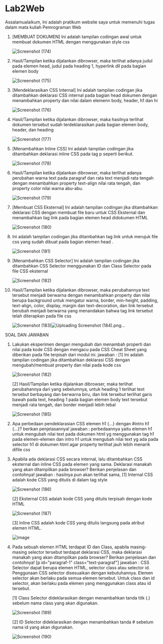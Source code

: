 # Lab2Web
Assalamualaikum, Ini adalah pratikum website saya untuk memenuhi tugas dalam mata kuliah Pemrograman Web

1. [MEMBUAT DOKUMEN] Ini adalah tampilan codingan awal untuk membuat dokumen HTML dengan menggunakan style css

   ![Screenshot (174)](https://user-images.githubusercontent.com/59770620/113690636-d46d0300-96f5-11eb-88e7-a578f55a0457.png)
  
2. Hasil/Tampilan ketika dijalankan dibrowser, maka terlihat adanya judul pada elemen head, judul pada heading 1, hyperlink dll pada bagian elemen body

   ![Screenshot (175)](https://user-images.githubusercontent.com/59770620/113690647-d8008a00-96f5-11eb-812e-139cee973f54.png)

3. [Mendeklarasikan CSS Internal] Ini adalah tampilan codingan jika ditambahkan deklarasi CSS internal pada bagian head dokumen dengan menambahkan property dan nilai dalam          elemenn body, header, h1 dan hi

   ![Screenshot (176)](https://user-images.githubusercontent.com/59770620/113690651-d931b700-96f5-11eb-9389-e13da8859da8.png)

4. Hasil/Tampilan ketika dijalankan dibrowser, maka hasilnya terlihat dokumen tersebut sudah terdeklarasikan pada bagian elemen body, header, dan heading

   ![Screenshot (177)](https://user-images.githubusercontent.com/59770620/113690659-d9ca4d80-96f5-11eb-9a01-f80cd3535833.png)

5. [Menambahkan Inline CSS] Ini adalah tampilan codingan jika ditambahkan deklarasi inline CSS pada tag p seperti berikut.

   ![Screenshot (178)](https://user-images.githubusercontent.com/59770620/113690664-dafb7a80-96f5-11eb-99ca-a3872087821b.png)

6. Hasil/Tampilan ketika dijalankan dibrowser, maka terlihat adanya perubahan warna text pada paragraf dan rata text menjadi rata tengah dengan menambahkan property text-align      nilai rata tengah, dan property color nilai warna abu-abu.

   ![Screenshot (179)](https://user-images.githubusercontent.com/59770620/113690666-db941100-96f5-11eb-991b-3d4dfd486b6f.png)

7. [Membuat CSS Eksternal] Ini adalah tampilan codingan jika ditambahkan deklarasi CSS dengan membuat file baru untuk CSS Eksternal dan menambahkan tag link pada bagian elemen      head didokumen HTML

   ![Screenshot (180)](https://user-images.githubusercontent.com/59770620/113690670-dcc53e00-96f5-11eb-82ef-c32b7bf8ad08.png)

8. Ini adalah tampilan codingan jika ditambahkan tag link untuk merujuk file css yang sudah dibuat pada bagian elemen head .

   ![Screenshot (181)](https://user-images.githubusercontent.com/59770620/113690673-dd5dd480-96f5-11eb-9fc4-26f69a056b54.png)

9. [Menambahkan CSS Selector] Ini adalah tampilan codingan jika ditambahkan CSS Selector menggunakan ID dan Class Selector pada file CSS eksternal

   ![Screenshot (182)](https://user-images.githubusercontent.com/59770620/113690680-de8f0180-96f5-11eb-9a18-f720a443c75c.png)

10. Hasil/Tampilan ketika dijalankan dibrowser, maka perubahannya text tersebut menjadi berwarna dengan menambahkan property dan nilai berupa background untuk mengatur warna,       border, min-height, padding, text-align, color, display, margin dan text-decoration, dan link tersebut berubah menjadi berwarna yang menandakan bahwa tag link tersebut telah     diterapkan pada file css

     ![Screenshot (183)](https://user-images.githubusercontent.com/59770620/113690686-df279800-96f5-11eb-9b15-9c5a945676de.png)![Uploading Screenshot (184).png…]()




SOAL DAN JAWABAN

1. Lakukan eksperimen dengan mengubah dan menambah properti dan nilai pada kode CSS
   dengan mengacu pada CSS Cheat Sheet yang diberikan pada file terpisah dari modul ini.
   jawaban :
   [1] Ini adalah tampilan codingan jika ditambahkan deklarasi CSS dengan mengubah/membuat property dan nilai pada kode css
   
      ![Screenshot (182)](https://user-images.githubusercontent.com/59770620/113704117-f078a080-9705-11eb-888a-39fb5d4463ee.png)
   
   [2] Hasil/Tampilan ketika dijalankan dibrowser, maka terlihat perubahannya dari yang sebelumnya, untuk heading 1 terlihat text tersebut berbayang dan berwarna biru, dan link        tersebut terlihat garis bawah pada text, heading 1 pada bagian elemen body text tersebut menjadi rata tengah, dan border menjadi lebih tebal

      ![Screenshot (185)](https://user-images.githubusercontent.com/59770620/113704168-fcfcf900-9705-11eb-8bda-2697c152193e.png)
   
2. Apa perbedaan pendeklarasian CSS elemen h1 {...} dengan #intro h1 {...}? berikan
   penjelasannya!
   jawaban : perbedaannya yaitu elemen h1 untuk mengubah nilai text pada dokumen html yg menggunakan tag h1 pada elemen-elemen dan intro h1 untuk mengubah nilai text yg ada pada    selector h1 di dokumen html agar property terlihat jauh lebih menarik difile css
   
3. Apabila ada deklarasi CSS secara internal, lalu ditambahkan CSS eksternal dan inline CSS pada
   elemen yang sama. Deklarasi manakah yang akan ditampilkan pada browser? Berikan
   penjelasan dan contohnya!
   jawaban : hasilnya pun akan terlihat sama, 
   [1] Internal CSS adalah kode CSS yang ditulis di dalam tag style
   
      ![Screenshot (186)](https://user-images.githubusercontent.com/59770620/113871512-305e8700-97dd-11eb-9042-7d1f7b9c2e59.png)
   
   [2] Eksternal CSS adalah kode CSS yang ditulis terpisah dengan kode HTML
   
      ![Screenshot (187)](https://user-images.githubusercontent.com/59770620/113871835-7ddaf400-97dd-11eb-9b0a-9b4724a13926.png)
   
   [3] Inline CSS adalah kode CSS yang ditulis langsung pada atribut elemen HTML.
   
      ![image](https://user-images.githubusercontent.com/59770620/113872129-cb576100-97dd-11eb-8fd2-d98041346ac8.png)

4. Pada sebuah elemen HTML terdapat ID dan Class, apabila masing-masing selector tersebut
   terdapat deklarasi CSS, maka deklarasi manakah yang akan ditampilkan pada browser?
   Berikan penjelasan dan contohnya!  [p id="paragraf-1" class="text-paragraf"] 
   jawaban :
   CSS Selector dapat berupa elemen HTML, selector class atau selector id. Penggunaan CSS selector
   disesuaikan dengan kebutuhannya. Elemen selector akan berlaku pada semua elemen tersebut.
   Untuk class dan id selector, akan berlaku pada elemen yang menggunakan class atau id tersebut.
   
   [1] Class Selector dideklarasikan dengan menambahkan tanda titk (.) sebelum nama class yang akan
       digunakan.
    
      ![Screenshot (189)](https://user-images.githubusercontent.com/59770620/113872860-79fba180-97de-11eb-8ae7-6a3257da1b8f.png)

   [2] ID Selector dideklarasikan dengan menambahkan tanda # sebelum nama id yang akan digunakan.
   
      ![Screenshot (190)](https://user-images.githubusercontent.com/59770620/113872986-9992ca00-97de-11eb-8fe1-b569e1b70b46.png)

   
   
